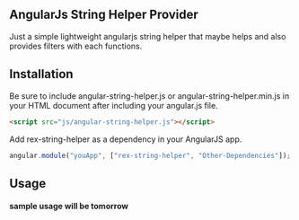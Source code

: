 ## AngularJs String Helper Provider

Just a simple lightweight angularjs string helper that maybe helps and also provides filters with each functions.

## Installation

Be sure to include angular-string-helper.js or angular-string-helper.min.js in your HTML document after including your angular.js file.
```html
<script src="js/angular-string-helper.js"></script>
```

Add rex-string-helper as a dependency in your AngularJS app.

```javascript
angular.module("youApp", ["rex-string-helper", "Other-Dependencies"]);
```

## Usage
#### sample usage will be tomorrow
